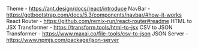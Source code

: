 Theme - https://ant.design/docs/react/introduce
NavBar - https://getbootstrap.com/docs/5.3/components/navbar/#how-it-works
React Router - https://github.com/remix-run/react-router#readme
HTML to JSX Transformer - https://transform.tools/html-to-jsx
CSV to JSON Transformer - https://www.maxai.co/file-tools/csv-to-json
JSON Server - https://www.npmjs.com/package/json-server
